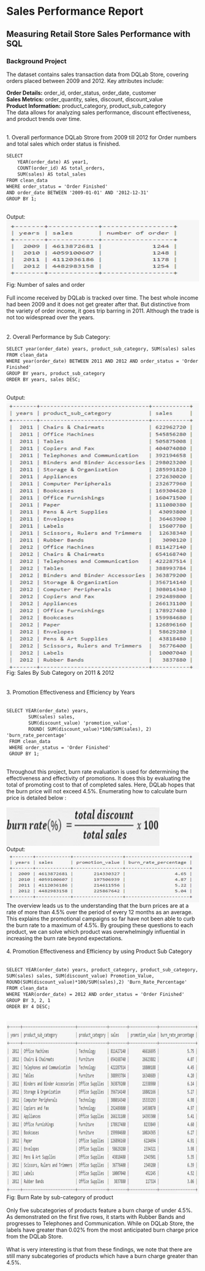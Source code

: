 # Sales Performance Report
## Measuring Retail Store Sales Performance with SQL
### Background Project
<p>
The dataset contains sales transaction data from DQLab Store, covering orders placed between 2009 and 2012. Key attributes include:

**Order Details:** order_id, order_status, order_date, customer <br/>
**Sales Metrics:** order_quantity, sales, discount, discount_value <br/>
**Product Information:** product_category, product_sub_category <br/>
The data allows for analyzing sales performance, discount effectiveness, and product trends over time.
</p>
</br>
1. Overall performance DQLab Strore from 2009 till 2012 for Order numbers and total sales which order status is finished.</br>

```
SELECT
	YEAR(order_date) AS year1,
    COUNT(order_id) AS total_orders,
    SUM(sales) AS total_sales
FROM clean_data
WHERE order_status = 'Order Finished'
AND order_date BETWEEN '2009-01-01' AND '2012-12-31'
GROUP BY 1;
```
</br>
Output:
<img align="center" width="600" height="160" src="https://github.com/Shihab27/DQLAB_Sales_Performance_Analysis/blob/main/output1.png">
Fig: Number of sales and order
</br>
</br>Full income received by DQLab is tracked over time. The best whole income had been 2009 and it does not get greater after that. But distinctive from the variety of order income, it goes trip barring in 2011. Although the trade is not too widespread over the years.
</br>
</br>
</br>
2. Overall Performance by Sub Category:</br>


```
SELECT year(order_date) years, product_sub_category, SUM(sales) sales FROM clean_data 
WHERE year(order_date) BETWEEN 2011 AND 2012 AND order_status = 'Order Finished'
GROUP BY years, product_sub_category
ORDER BY years, sales DESC;
```
</br>
Output:
<img align="center" width="600" height="700" src="https://github.com/Shihab27/DQLAB_Sales_Performance_Analysis/blob/main/output2.png">
Fig: Sales By Sub Category on 2011 & 2012
</br>
</br>
</br>
3. Promotion Effectiveness and Efficiency by Years
</br>
</br>

```
SELECT YEAR(order_date) years,
        SUM(sales) sales,
        SUM(discount_value) 'promotion_value',
        ROUND( SUM(discount_value)*100/SUM(sales), 2) 'burn_rate_percentage'
 FROM clean_data
 WHERE order_status = 'Order Finished'
 GROUP BY 1;
```

</br>
Throughout this project, burn rate evaluation is used for determining the effectiveness and effectivity of promotions. It does this by evaluating the total of promoting cost to that of completed sales. Here, DQLab hopes that the burn price will not exceed 4.5%. Enumerating how to calculate burn price is detailed below : 
</br>
</br>
<img align="center" width="400" height="100" src="https://github.com/Shihab27/DQLAB_Sales_Performance_Analysis/blob/main/formula1.png">
</br>
Output:
<img align="center" width="600" height="130" src="https://github.com/Shihab27/DQLAB_Sales_Performance_Analysis/blob/main/output3.png">
</br>The overview leads us to the understanding that the burn prices are at a rate of more than 4.5% over the period of every 12 months as an average. This explains the promotional campaigns so far have not been able to curb the burn rate to a maximum of 4.5%. By grouping these questions to each product, we can solve which product was overwhelmingly influential in increasing the burn rate beyond expectations.
</br>
</br>
4. Promotion Effectiveness and Efficiency by using Product Sub Category
</br>
</br>

```
SELECT YEAR(order_date) years, product_category, product_sub_category, 
SUM(sales) sales, SUM(discount_value) Promotion_Value,
ROUND(SUM(discount_value)*100/SUM(sales),2) 'Burn_Rate_Percentage'
FROM clean_data
WHERE YEAR(order_date) = 2012 AND order_status = 'Order Finished'
GROUP BY 3, 2, 1
ORDER BY 4 DESC;
```

</br>
<img align="center" width="750" height="450" src="https://github.com/Shihab27/DQLAB_Sales_Performance_Analysis/blob/main/output4.png">
Fig: Burn Rate by sub-category of product

</br>
</br>
Only five subcategories of products feature a burn charge of under 4.5%. As demonstrated on the first five rows, it starts with Rubber Bands and progresses to Telephones and Communication. While on DQLab Store, the labels have greater than 0.02% from the most anticipated burn charge price from the DQLab Store.
</br>
</br>
What is very interesting is that from these findings, we note that there are still many subcategories of products which have a burn charge greater than 4.5%.
